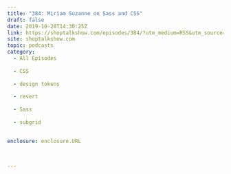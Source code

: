 ```yaml
---
title: "384: Miriam Suzanne on Sass and CSS"
draft: false
date: 2019-10-28T14:30:25Z
link: https://shoptalkshow.com/episodes/384/?utm_medium=RSS&utm_source=hune
site: shoptalkshow.com
topic: podcasts
category:
  - All Episodes
  
  - CSS
  
  - design tokens
  
  - revert
  
  - Sass
  
  - subgrid
  
  
enclosure: enclosure.URL

  

---
```

